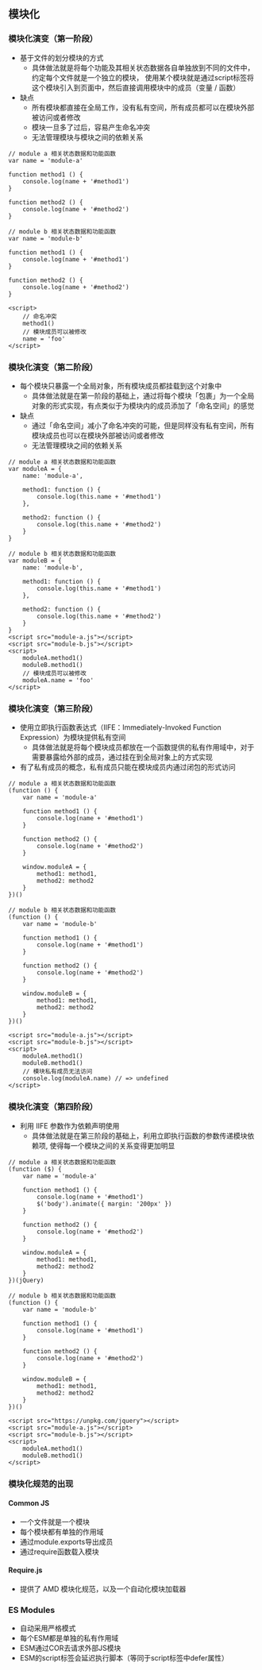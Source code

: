 ## 模块化
### 模块化演变（第一阶段）
- 基于文件的划分模块的方式
    - 具体做法就是将每个功能及其相关状态数据各自单独放到不同的文件中，约定每个文件就是一个独立的模块，
    使用某个模块就是通过script标签将这个模块引入到页面中，然后直接调用模块中的成员（变量 / 函数）
- 缺点
    - 所有模块都直接在全局工作，没有私有空间，所有成员都可以在模块外部被访问或者修改
    - 模块一旦多了过后，容易产生命名冲突
    - 无法管理模块与模块之间的依赖关系
```
// module a 相关状态数据和功能函数
var name = 'module-a'

function method1 () {
    console.log(name + '#method1')
}

function method2 () {
    console.log(name + '#method2')
}

// module b 相关状态数据和功能函数
var name = 'module-b'

function method1 () {
    console.log(name + '#method1')
}

function method2 () {
    console.log(name + '#method2')
}

<script>
    // 命名冲突
    method1()
    // 模块成员可以被修改
    name = 'foo'
</script>
```

### 模块化演变（第二阶段）
- 每个模块只暴露一个全局对象，所有模块成员都挂载到这个对象中
    - 具体做法就是在第一阶段的基础上，通过将每个模块「包裹」为一个全局对象的形式实现，有点类似于为模块内的成员添加了「命名空间」的感觉
- 缺点
    - 通过「命名空间」减小了命名冲突的可能，但是同样没有私有空间，所有模块成员也可以在模块外部被访问或者修改
    - 无法管理模块之间的依赖关系
```
// module a 相关状态数据和功能函数
var moduleA = {
    name: 'module-a',

    method1: function () {
        console.log(this.name + '#method1')
    },

    method2: function () {
        console.log(this.name + '#method2')
    }
}

// module b 相关状态数据和功能函数
var moduleB = {
    name: 'module-b',

    method1: function () {
        console.log(this.name + '#method1')
    },

    method2: function () {
        console.log(this.name + '#method2')
    }
}
<script src="module-a.js"></script>
<script src="module-b.js"></script>
<script>
    moduleA.method1()
    moduleB.method1()
    // 模块成员可以被修改
    moduleA.name = 'foo'
</script>
```

### 模块化演变（第三阶段）
- 使用立即执行函数表达式（IIFE：Immediately-Invoked Function Expression）为模块提供私有空间
    - 具体做法就是将每个模块成员都放在一个函数提供的私有作用域中，对于需要暴露给外部的成员，通过挂在到全局对象上的方式实现
- 有了私有成员的概念，私有成员只能在模块成员内通过闭包的形式访问
```
// module a 相关状态数据和功能函数
(function () {
    var name = 'module-a'
    
    function method1 () {
        console.log(name + '#method1')
    }
    
    function method2 () {
        console.log(name + '#method2')
    }

    window.moduleA = {
        method1: method1,
        method2: method2
    }
})()

// module b 相关状态数据和功能函数
(function () {
    var name = 'module-b'
    
    function method1 () {
        console.log(name + '#method1')
    }
    
    function method2 () {
        console.log(name + '#method2')
    }

    window.moduleB = {
        method1: method1,
        method2: method2
    }
})()

<script src="module-a.js"></script>
<script src="module-b.js"></script>
<script>
    moduleA.method1()
    moduleB.method1()
    // 模块私有成员无法访问
    console.log(moduleA.name) // => undefined
</script>
```

### 模块化演变（第四阶段）
- 利用 IIFE 参数作为依赖声明使用
    - 具体做法就是在第三阶段的基础上，利用立即执行函数的参数传递模块依赖项, 使得每一个模块之间的关系变得更加明显
```
// module a 相关状态数据和功能函数
(function ($) {
    var name = 'module-a'
    
    function method1 () {
        console.log(name + '#method1')
        $('body').animate({ margin: '200px' })
    }
    
    function method2 () {
        console.log(name + '#method2')
    }

    window.moduleA = {
        method1: method1,
        method2: method2
    }
})(jQuery)

// module b 相关状态数据和功能函数
(function () {
    var name = 'module-b'
    
    function method1 () {
        console.log(name + '#method1')
    }
    
    function method2 () {
        console.log(name + '#method2')
    }

    window.moduleB = {
        method1: method1,
        method2: method2
    }
})()

<script src="https://unpkg.com/jquery"></script>
<script src="module-a.js"></script>
<script src="module-b.js"></script>
<script>
    moduleA.method1()
    moduleB.method1()
</script>
```

### 模块化规范的出现
#### Common JS
- 一个文件就是一个模块
- 每个模块都有单独的作用域
- 通过module.exports导出成员
- 通过require函数载入模块

#### Require.js 
- 提供了 AMD 模块化规范，以及一个自动化模块加载器

### ES Modules
- 自动采用严格模式
- 每个ESM都是单独的私有作用域
- ESM通过COR去请求外部JS模块
- ESM的script标签会延迟执行脚本（等同于script标签中defer属性）